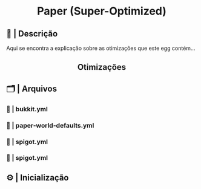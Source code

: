</div>
<div align="center">

# Paper (Super-Optimized)

</div>

##  📃 | Descrição
Aqui se encontra a explicação sobre as otimizações que este egg contém...

</div>
<div align="center">

##  Otimizações

</div>

## 🗂 | Arquivos

###  📄 | bukkit.yml

###  📄 | paper-world-defaults.yml

###  📄 | spigot.yml

###  📄 | spigot.yml

## ⚙️ | Inicialização


